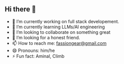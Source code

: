 ## Hi there 👋

- 🔭 I’m currently working on full stack developement.
- 🌱 I’m currently learning LLMs/AI engineering
- 👯 I’m looking to collaborate on something great
- 🤔 I’m looking for a honest friend.
- 📫 How to reach me: fassiongear@gmail.com
- 😄 Pronouns: him/he
- ⚡ Fun fact: Aminal, Climb
